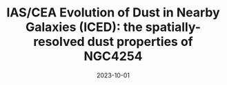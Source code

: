 ---
title: "IAS/CEA Evolution of Dust in Nearby Galaxies (ICED): the spatially-resolved dust properties of NGC4254"
collection: "publications"
category: "co_papers"
permalink: /publications/2023arXiv231006463P
link: https://ui.adsabs.harvard.edu/abs/2023arXiv231006463P/abstract
date: 2023-10-01
venue: "arXiv e-prints"
citation: "Pantoni, L., Adam, R., Ade, P., et al. (2023), arXiv e-prints, arXiv:2310.06463."
---